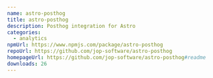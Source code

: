 ```yaml
---
name: astro-posthog
title: astro-posthog
description: Posthog integration for Astro
categories:
  - analytics
npmUrl: https://www.npmjs.com/package/astro-posthog
repoUrl: https://github.com/jop-software/astro-posthog
homepageUrl: https://github.com/jop-software/astro-posthog#readme
downloads: 26
---
```

